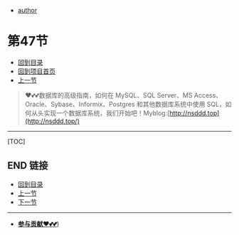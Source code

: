 + [author](https://github.com/3293172751)
# 第47节
+ [回到目录](../README.md)
+ [回到项目首页](../../README.md)
+ [上一节](46.md)
> ❤️💕💕数据库的高级指南，如何在 MySQL、SQL Server、MS Access、Oracle、Sybase、Informix、Postgres 和其他数据库系统中使用 SQL，如何从头实现一个数据库系统，我们开始吧！Myblog:[http://nsddd.top](http://nsddd.top/)
---
[TOC]





## END 链接
+ [回到目录](../README.md)
+ [上一节](46.md)
+ [下一节](48.md)
---
+ [**参与贡献❤️💕💕**](https://nsddd.top/archives/contributors))